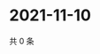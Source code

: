 # 2021-11-10

共 0 条

<!-- BEGIN WEIBO -->
<!-- 最后更新时间 Wed Nov 10 2021 12:11:07 GMT+0800 (China Standard Time) -->

<!-- END WEIBO -->
